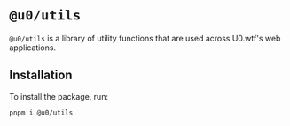# `@u0/utils`

`@u0/utils` is a library of utility functions that are used across U0.wtf's web applications.

## Installation

To install the package, run:

```bash
pnpm i @u0/utils
```
